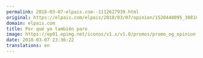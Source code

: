 ```yaml
---
permalink: 2018-03-07-elpais.com--1112627939.html
original: https://elpais.com/elpais/2018/03/07/opinion/1520440095_308183.html#?ref=rss&format=simple&link=link
domain: elpais.com
title: Por qué yo también paro
image: https://ep01.epimg.net/iconos/v1.x/v1.0/promos/promo_og_opinion.png
date: 2018-03-07 23:36:22
translations: en
---
```


